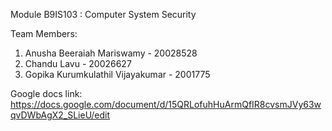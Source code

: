 Module B9IS103 : Computer System Security

Team Members:
1) Anusha Beeraiah Mariswamy - 20028528
2) Chandu Lavu - 20026627
3) Gopika Kurumkulathil Vijayakumar - 2001775

Google docs link:
https://docs.google.com/document/d/15QRLofuhHuArmQfIR8cvsmJVy63wqvDWbAgX2_SLieU/edit 
